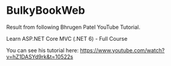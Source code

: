 # BulkyBookWeb
Result from following Bhrugen Patel YouTube Tutorial.

Learn ASP.NET Core MVC (.NET 6) - Full Course

You can see his tutorial here:
https://www.youtube.com/watch?v=hZ1DASYd9rk&t=10522s
